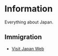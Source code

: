 # Information

Everything about Japan.

## Immigration

- [Visit Japan Web](https://services.digital.go.jp/en/visit-japan-web/)
